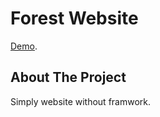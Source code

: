 # Forest Website

[Demo](https://forest-website-nine.vercel.app/).

## About The Project

Simply website without framwork.
